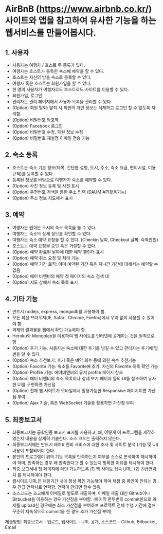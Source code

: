 # AirBnB (https://www.airbnb.co.kr/) 사이트와 앱을 참고하여 유사한 기능을 하는 웹서비스를 만들어봅시다.



## 1. 사용자

- 사용자는 여행자 / 호스트 두 종류가 있다.
- 여행자는 호스트가 등록한 숙소에 예약을 할 수 있다.
- 호스트는 자신의 방을 숙소로 등록할 수 있다.
- 여행자 혹은 호스트는 회원가입을 할 수 있다.
- 한 명의 사용자가 여행자로도 호스트로도 사이트를 이용할 수 있다.
- 회원가입, 로그인
- 관리자는 관리 페이지에서 사용자 목록을 관리할 수 있다.
- (Option) 회원 탈퇴: 탈퇴 시 회원의 개인 정보는 삭제하고 로그인 할 수 없도록 처리함.
- (Option) 비밀번호 암호화
- (Option) Facebook 로그인
- (Option) 비밀번호 수정, 회원 정보 수정
- (Option) 비밀번호 재설정 이메일 전송 기능


## 2. 숙소 등록

- 호스트는 숙소 기본 정보(제목, 간단한 설명, 도시, 주소, 숙소 요금, 편의시설, 이용 규칙)를 등록할 수 있다.
- 등록된 정보를 바탕으로 여행자가 숙소를 예약할 수 있다.
- (Option) 사진 정보 등록 및 사진 표시
- (Option) 우편번호 검색을 통한 주소 입력 (DAUM API활용가능)
- (Option) 주소 정보 지도에서 표시

## 3. 예약

- 여행자는 원하는 도시의 숙소 목록을 볼 수 있다.
- 여행자는 숙소의 상세 정보를 확인할 수 있다.
- 여행자는 숙소 예약 요청을 할 수 있다. (Checkin 날짜, Checkout 날짜, 숙박인원)
- 호스트는 예약 요청을 승인 혹은 거절할 수 있다.
- (Option) 예약 완료된 날짜에 대한 예약 캘린더 표시
- (Option) 예약 취소 요청 및 처리 기능
- (Option) 예약 기간 로직: 이미 예약된 기간 혹은 지나간 기간에 대해서는 예약할 수 없음
- (Option) 에어 비엔비의 예약 첫 페이지의 숙소 검색 UI
- (Option) 지도 상에서 숙소 목록 표시


## 4. 기타 기능

- 반드시 nodejs, express, mongodb를 사용해야 함.
- 모든 최신 브라우져(IE, Safari, Chrome, Firefox)에서 무리 없이 사용할 수 있어야 함.
- 과제의 결과물을 웹에서 확인 가능해야 함.
- Heroku와 Mongolab을 이용하여 웹 사이트를 인터넷에 공개하는 것을 원칙으로 함
- (Option) 후기 기능. 사용자는 숙소에 대한 후기를 남길 수 있고 관리자는 후기에 답변을 달 수 있다.
- (Option) 숙소 추천보기: 후기 혹은 예약 회수 등에 의한 숙수 추천기능
- (Option) Favorite 기능: 숙소를 Favorite에 추가. 자신의 Favorite 목록 확인 가능
- (Option) Profile 기능: 에어비앤비의 유저 profile 페이지 참조
- (Option) 에어 비앤비의 숙소 목록이나 상세 보기 페이지 등의 UI를 참조하여 유사한 UI를 구현하면 가산점
- (Option) 전체 웹 사이트가 모바일에서 활용가능한 Responsive 페이지이면 가산점 부여
- (Option) Ajax 기술, 혹은 WebSocket 기술을 활용하면 가산점 부여 

## 5. 최종보고서

- 최종보고서는 공학인증 보고서 표지를 사용하고, 왜, 어떻게 이 프로그램을 제작하였는지 내용을 상세히 기술한다. 소스 코드는 출력하지 않는다. 
- 최종보고서에는 반드시 에어비앤비 서비스에 대한 조사 및 사이트 분석 (기능 및 UI) 내용이 포함되어야 한다.
- 본인의 프로그램이 위의 기능 목록을 만족하는지 여부를 스스로 분석하여 제시하여야 하며, 만족하는 경우 왜 만족한다고 할 수 있는지 명확한 이유를 제시해야 한다.
- 최종 보고서내 첫 페이지에 확인 가능하도록 (1) 웹 사이트 접속 URL, (2) 긴급연락처 를 제시하여야 한다.
- 웹사이트 URL은 채점기간 내에 항상 확인 가능해야 하며 채점 중 확인이 안되는 경우 긴급 연락처로 연락함. 연락이 안되면 점수 없음.
- 소스코드는 조교에게 이메일로 별도로 제출하며, 이메일 제출 대신 Github이나 Bitbucket을 이용하는 경우 가산점을 부여함. (마지막 한두번의 commit만으로 과제를 upload한 경우에는 최소 가산점을 부여하며 프로젝트 전체 수행 기간에 걸쳐 꾸준히 지속적으로 commit을 한 경우 추가 가산점 부여)


제출방법: 최종보고서 - 업로드, 웹사이트 - URL 공개, 소스코드 - Github, Bitbucket, Email